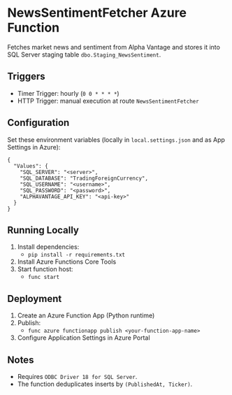 # NewsSentimentFetcher Azure Function

Fetches market news and sentiment from Alpha Vantage and stores it into SQL Server staging table `dbo.Staging_NewsSentiment`.

## Triggers

- Timer Trigger: hourly (`0 0 * * * *`)
- HTTP Trigger: manual execution at route `NewsSentimentFetcher`

## Configuration

Set these environment variables (locally in `local.settings.json` and as App Settings in Azure):

```
{
  "Values": {
    "SQL_SERVER": "<server>",
    "SQL_DATABASE": "TradingForeignCurrency",
    "SQL_USERNAME": "<username>",
    "SQL_PASSWORD": "<password>",
    "ALPHAVANTAGE_API_KEY": "<api-key>"
  }
}
```

## Running Locally

1. Install dependencies:
   - `pip install -r requirements.txt`
2. Install Azure Functions Core Tools
3. Start function host:
   - `func start`

## Deployment

1. Create an Azure Function App (Python runtime)
2. Publish:
   - `func azure functionapp publish <your-function-app-name>`
3. Configure Application Settings in Azure Portal

## Notes

- Requires `ODBC Driver 18 for SQL Server`.
- The function deduplicates inserts by `(PublishedAt, Ticker)`.

